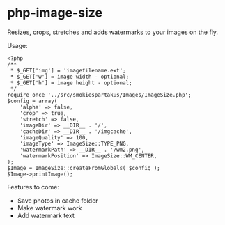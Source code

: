 php-image-size
==============

Resizes, crops, stretches and adds watermarks to your images on the fly.

Usage:

    <?php
    /**
     * $_GET['img'] = 'imagefilename.ext';
     * $_GET['w'] = image width - optional;
     * $_GET['h'] = image height - optional;
     */
    require_once '../src/smokiespartakus/Images/ImageSize.php';
    $config = array(
        'alpha' => false,
        'crop' => true,
        'stretch' => false,
        'imageDir' => __DIR__ . '/',
        'cacheDir' => __DIR__ . '/imgcache',
        'imageQuality' => 100,
        'imageType' => ImageSize::TYPE_PNG,
        'watermarkPath' => __DIR__ . '/wm2.png',
        'watermarkPosition' => ImageSize::WM_CENTER,
    );
    $Image = ImageSize::createFromGlobals( $config );
    $Image->printImage();

Features to come:
- Save photos in cache folder
- Make watermark work
- Add watermark text
